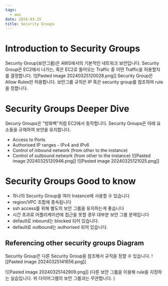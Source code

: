 ```yaml
---
tags:
  - aws
date: 2024-03-25
title: Security Groups
---
```

# Introduction to Security Groups

Security Group(보안그룹)은 AWS에서의 기본적인 네트워크 보안입니다. 
Security Group은 EC2에서 나가는, 혹은 EC2로 들어오는 Traffic 중 어떤 Traffic을 허용할지를 결정합니다.
![[Pasted image 20240325120028.png]]
Security Group은 Allow Rules만 허용합니다. 보안그룹 규칙은 IP 혹은 security group를 참조하여 rule을 정합니다.

# Security Groups Deeper Dive

Securiy Groups은 "방화벽"처럼 EC2에서 동작합니다.
Security Groups은 아래 요소들을 규제하여 보안을 유지합니다.
- Access to Ports
- Authorised IP ranges - IPv4 and IPv6
- Control of inbound network (from other to the instance)
- Control of outbound network (from other to the instance)
![[Pasted image 20240325120946.png]]
![[Pasted image 20240325121025.png]]

# Security Groups Good to know

- 하나의 Security Group을 여러 Instance에 사용할 수 있습니다
- region/VPC 조합에 종속됩니다
- ssh access를 위해 별도의 보안 그룹을 유지하는게 좋습니다
- 시간 초과로 어플리케이션에 접근을 못할 경우 대부분 보안 그룹 문제입니다
- default로 inbound는 blocked 되어 있습니다.
- default로 outbound는 authorised 되어 있습니다.

## Referencing other security groups Diagram

Security Group은 다른 Security Group을 참조해서 규칙을 정할 수 있습니다.
![[Pasted image 20240325141656.png]]

![[Pasted image 20240325142909.png]]
(다른 보안 그룹을 이용해 rule을 지정하는 실습입니다. 위 다이어그램의 보안 그룹과는 무관합니다. )
